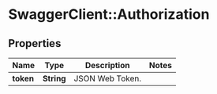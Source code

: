 # SwaggerClient::Authorization

## Properties
Name | Type | Description | Notes
------------ | ------------- | ------------- | -------------
**token** | **String** | JSON Web Token. | 


